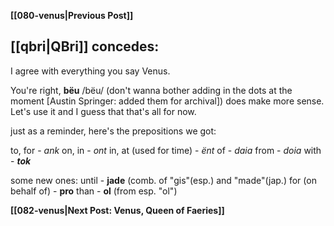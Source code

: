 **[[080-venus|Previous Post]]**
## [[qbri|QBri]] concedes:

I agree with everything you say Venus.

You're right, **bëu** /bëu/ (don't wanna bother adding in the dots at the moment \[Austin Springer: added them for archival\]) does make more sense. Let's use it and I guess that that's all for now.

just as a reminder, here's the prepositions we got:

to, for - _ank_
on, in - _ont_
in, at (used for time) - _ënt_
of - _daia_
from - _doia_
with - _**tok**_

some new ones:
until - **jade** (comb. of "gis"(esp.) and "made"(jap.)
for (on behalf of) - **pro**
than - **ol** (from esp. "ol")

**[[082-venus|Next Post: Venus, Queen of Faeries]]**
